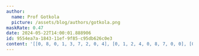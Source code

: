 ```yaml
---
author:
  name: Prof Gotkola
  picture: /assets/blog/authors/gotkola.png
maskRate: 0.47
date: 2024-05-22T14:00:01.888906
id: 9554ea7a-1843-11ef-9f85-c95db626c0e3
content: '[[0, 8, 0, 1, 3, 7, 2, 0, 4], [0, 1, 2, 4, 0, 8, 7, 0, 0], [0, 0, 7, 9, 5, 0, 1, 8, 6], [6, 0, 0, 0, 4, 1, 0, 0, 0], [0, 7, 9, 0, 0, 3, 0, 4, 0], [0, 4, 0, 0, 0, 0, 0, 6, 0], [0, 6, 8, 2, 0, 0, 3, 5, 0], [0, 0, 0, 7, 9, 6, 4, 1, 8], [1, 9, 4, 3, 8, 0, 0, 2, 0]]'
---
```

